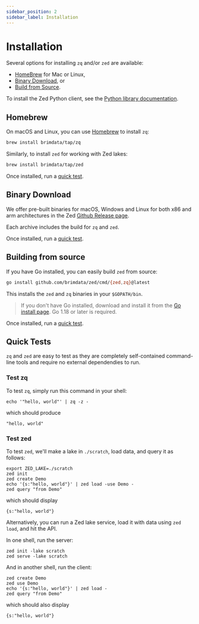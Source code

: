 ```yaml
---
sidebar_position: 2
sidebar_label: Installation
---
```


# Installation

Several options for installing `zq` and/or `zed` are available:
* [HomeBrew](#homebrew) for Mac or Linux,
* [Binary Download](#binary-download), or
* [Build from Source](#building-from-source).

To install the Zed Python client, see the
[Python library documentation](libraries/python.md).

## Homebrew

On macOS and Linux, you can use [Homebrew](https://brew.sh/) to install `zq`:

```bash
brew install brimdata/tap/zq
```

Similarly, to install `zed` for working with Zed lakes:
```bash
brew install brimdata/tap/zed
```

Once installed, run a [quick test](#quick-tests).

## Binary Download

We offer pre-built binaries for macOS, Windows and Linux for both x86 and arm
architectures in the Zed [Github Release page](https://github.com/brimdata/zed/releases).

Each archive includes the build for `zq` and `zed`.

Once installed, run a [quick test](#quick-tests).

## Building from source

If you have Go installed, you can easily build `zed` from source:

```bash
go install github.com/brimdata/zed/cmd/{zed,zq}@latest
```

This installs the `zed` and `zq` binaries in your `$GOPATH/bin`.

> If you don't have Go installed, download and install it from the
> [Go install page](https://golang.org/doc/install). Go 1.18 or later is
> required.

Once installed, run a [quick test](#quick-tests).

## Quick Tests

`zq` and `zed` are easy to test as they are completely self-contained
command-line tools and require no external dependendies to run.

### Test zq

To test `zq`, simply run this command in your shell:
```mdtest-command
echo '"hello, world"' | zq -z -
```
which should produce
```mdtest-output
"hello, world"
```

### Test zed

To test `zed`, we'll make a lake in `./scratch`, load data, and query it
as follows:
```
export ZED_LAKE=./scratch
zed init
zed create Demo
echo '{s:"hello, world"}' | zed load -use Demo -
zed query "from Demo"
```
which should display
```
{s:"hello, world"}
```
Alternatively, you can run a Zed lake service, load it with data using `zed load`,
and hit the API.

In one shell, run the server:
```
zed init -lake scratch
zed serve -lake scratch
```
And in another shell, run the client:
```
zed create Demo
zed use Demo
echo '{s:"hello, world"}' | zed load -
zed query "from Demo"
```
which should also display
```
{s:"hello, world"}
```
